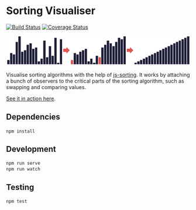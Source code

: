 # Sorting Visualiser

[![Build Status](https://travis-ci.org/Tyriar/sorting-visualiser.svg?branch=master)](https://travis-ci.org/Tyriar/sorting-visualiser)
[![Coverage Status](https://coveralls.io/repos/github/Tyriar/sorting-visualiser/badge.svg?branch=master)](https://coveralls.io/github/Tyriar/sorting-visualiser?branch=master)

<p align="center">
  <img src="example.png"/>
</p>

Visualise sorting algorithms with the help of [js-sorting](https://github.com/gwtw/js-sorting). It works by attaching a bunch of observers to the critical parts of the sorting algorithm, such as swapping and comparing values.

[See it in action here](http://www.growingwiththeweb.com/projects/sorting-visualiser/).

## Dependencies

```
npm install
```

## Development

```
npm run serve
npm run watch
```

## Testing

```
npm test
```
